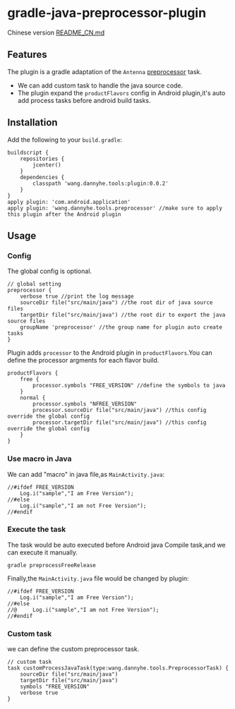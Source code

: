 # gradle-java-preprocessor-plugin

Chinese version [README_CN.md](README_CN.md)

## Features

The plugin is a gradle adaptation of the `Antenna` [preprocessor](http://antenna.sourceforge.net/wtkpreprocess.php) task.

* We can add custom task to handle the java source code.
* The plugin expand the `productFlavors` config in Android plugin,it's auto add process tasks before android build tasks.

## Installation

Add the following to your `build.gradle`:

~~~
buildscript {
    repositories {
        jcenter()
    }
    dependencies {
        classpath 'wang.dannyhe.tools:plugin:0.0.2'
    }
}
apply plugin: 'com.android.application'
apply plugin: 'wang.dannyhe.tools.preprocessor' //make sure to apply this plugin after the Android plugin
~~~

## Usage

### Config

The global config is optional.

~~~
// global setting
preprocessor {
    verbose true //print the log message
    sourceDir file("src/main/java") //the root dir of java source files
    targetDir file("src/main/java") //the root dir to export the java source files
    groupName 'preprocessor' //the group name for plugin auto create tasks
}

~~~

Plugin adds `processor` to the Android plugin in `productFlavors`.You can define the processor argments for each flavor build.

~~~
productFlavors {
	free {
	    processor.symbols "FREE_VERSION" //define the symbols to java
	}
	normal {
	    processor.symbols "NFREE_VERSION"
	    processor.sourceDir file("src/main/java") //this config override the global config
	    processor.targetDir file("src/main/java") //this config override the global config
	}
}
~~~

### Use macro in Java

We can add "macro" in java file,as `MainActivity.java`:

~~~
//#ifdef FREE_VERSION
	Log.i("sample","I am Free Version");
//#else
	Log.i("sample","I am not Free Version");
//#endif
~~~

### Execute the task

The task would be auto executed before Android java Compile task,and we can execute it manually.

~~~
gradle preprocessFreeRelease
~~~

Finally,the `MainActivity.java` file would be changed by plugin:

~~~
//#ifdef FREE_VERSION
	Log.i("sample","I am Free Version");
//#else
//@		Log.i("sample","I am not Free Version");
//#endif
~~~

### Custom task

we can define the custom preprocessor task.

~~~
// custom task
task customProcessJavaTask(type:wang.dannyhe.tools.PreprocessorTask) {
    sourceDir file("src/main/java")
    targetDir file("src/main/java")
    symbols "FREE_VERSION"
    verbose true
}
~~~